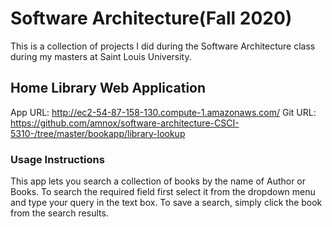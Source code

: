 # Software Architecture(Fall 2020)

This is a collection of projects I did during the Software Architecture class during my masters at Saint Louis University. 
## Home Library Web Application
 App URL: http://ec2-54-87-158-130.compute-1.amazonaws.com/
 Git URL: https://github.com/amnox/software-architecture-CSCI-5310-/tree/master/bookapp/library-lookup
 
 ### Usage Instructions
 
 This app lets you search a collection of books by the name of Author or Books. To search the required field first select it from the dropdown menu and type your query in the text box. To save a search, simply click the book from the search results.